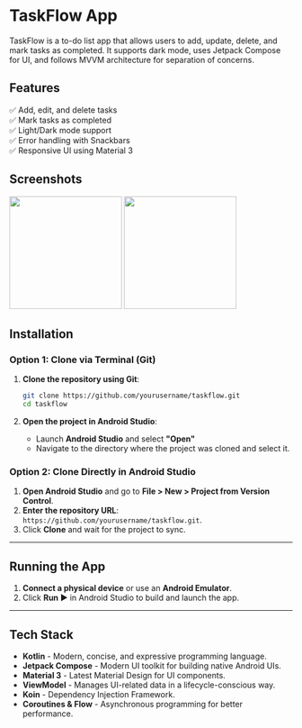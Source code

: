# TaskFlow App
TaskFlow is a to-do list app that allows users to add, update, delete, and mark tasks as completed. It supports dark mode, uses Jetpack Compose for UI, and follows MVVM architecture for separation of concerns.

## Features

✅ Add, edit, and delete tasks  
✅ Mark tasks as completed  
✅ Light/Dark mode support  
✅ Error handling with Snackbars  
✅ Responsive UI using Material 3  

## Screenshots
<img src="https://github.com/user-attachments/assets/56a02f0a-a5da-4693-9be7-59e43fbd2351" width="200" />
<img src="https://github.com/user-attachments/assets/4eccce13-4fcf-48ce-a82d-08256180e1bc" width="200" />

## Installation
### Option 1: Clone via Terminal (Git)

1. **Clone the repository using Git**:
   ```bash
   git clone https://github.com/yourusername/taskflow.git
   cd taskflow
   ```

2. **Open the project in Android Studio**:
   - Launch **Android Studio** and select **"Open"**
   - Navigate to the directory where the project was cloned and select it.

### Option 2: Clone Directly in Android Studio

1. **Open Android Studio** and go to **File > New > Project from Version Control**.
2. **Enter the repository URL**: `https://github.com/yourusername/taskflow.git`.
3. Click **Clone** and wait for the project to sync.

---

## Running the App
1. **Connect a physical device** or use an **Android Emulator**.
2. Click **Run ▶** in Android Studio to build and launch the app.

---

## Tech Stack

- **Kotlin** - Modern, concise, and expressive programming language.
- **Jetpack Compose** - Modern UI toolkit for building native Android UIs.
- **Material 3** - Latest Material Design for UI components.
- **ViewModel** - Manages UI-related data in a lifecycle-conscious way.
- **Koin** - Dependency Injection Framework.
- **Coroutines & Flow** - Asynchronous programming for better performance.
